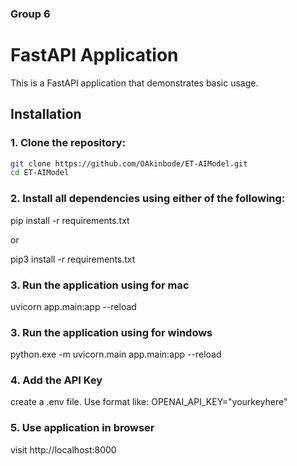 ### Group 6

# FastAPI Application

This is a FastAPI application that demonstrates basic usage.

## Installation

### 1. Clone the repository:

```bash
git clone https://github.com/OAkinbode/ET-AIModel.git
cd ET-AIModel

```

### 2. Install all dependencies using either of the following:

pip install -r requirements.txt

or

pip3 install -r requirements.txt

### 3. Run the application using for mac

uvicorn app.main:app --reload

### 3. Run the application using for windows

python.exe -m uvicorn.main app.main:app --reload

### 4. Add the API Key

create a .env file. Use format like: OPENAI_API_KEY="yourkeyhere"

### 5. Use application in browser

visit http://localhost:8000
